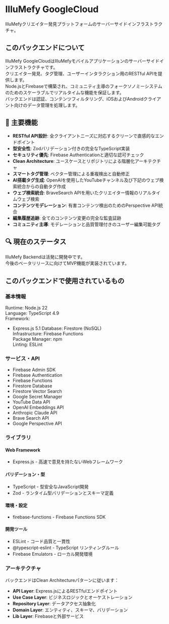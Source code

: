 # IlluMefy GoogleCloud

IlluMefyクリエイター発見プラットフォームのサーバーサイドインフラストラクチャ。

## このバックエンドについて
IlluMefy GoogleCloudはIlluMefyモバイルアプリケーションのサーバーサイドインフラストラクチャです。  
クリエイター発見、タグ管理、ユーザーインタラクション用のRESTful APIを提供します。  
Node.jsとFirebaseで構築され、コミュニティ主導のフォークソノミーシステムのためのスケーラブルでリアルタイムな機能を保証します。  
バックエンドは認証、コンテンツフィルタリング、iOSおよびAndroidクライアント向けのデータ管理を処理します。

## 🌟 主要機能

* **RESTful API設計**: 全クライアントニーズに対応するクリーンで直感的なエンドポイント
* **型安全性**: Zodバリデーション付きの完全なTypeScript実装
* **セキュリティ優先**: Firebase Authenticationと適切な認可チェック
* **Clean Architecture**: ユースケースとリポジトリによる階層化アーキテクチャ
* **スマートタグ管理**: ベクター管理による重複検出と自動修正
* **AI搭載タグ生成**: OpenAIを使用したYouTubeチャンネル及び下記のウェブ検索統合からの自動タグ作成
* **ウェブ検索統合**: BraveSearch APIを用いたクリエイター情報のリアルタイムウェブ検索
* **コンテンツモデレーション**: 有害コンテンツ検出のためのPerspective API統合
* **編集履歴追跡**: 全てのコンテンツ変更の完全な監査証跡
* **コミュニティ主導**: モデレーションと品質管理付きのユーザー編集可能タグ

## 🔍 現在のステータス
IlluMefy Backendは活発に開発中です。  
今後のベータリリースに向けてMVP機能が実装されています。

## このバックエンドで使用されているもの
### 基本情報
Runtime: Node.js 22  
Language: TypeScript 4.9  
Framework: 
* Express.js 5.1
Database: Firestore (NoSQL)  
Infrastructure: Firebase Functions  
Package Manager: npm  
Linting: ESLint

### サービス・API
* Firebase Admin SDK
* Firebase Authentication
* Firebase Functions
* Firestore Database
* Firestore Vector Search
* Google Secret Manager
* YouTube Data API
* OpenAI Embeddings API
* Anthropic Claude API
* Brave Search API
* Google Perspective API

### ライブラリ
#### Web Framework
* Express.js - 高速で意見を持たないWebフレームワーク

#### バリデーション・型
* TypeScript - 型安全なJavaScript開発
* Zod - ランタイム型バリデーションとスキーマ定義

#### 環境・設定
* firebase-functions - Firebase Functions SDK

#### 開発ツール
* ESLint - コード品質と一貫性
* @typescript-eslint - TypeScript リンティングルール
* Firebase Emulators - ローカル開発環境

### アーキテクチャ
バックエンドはClean Architectureパターンに従います：
- **API Layer**: Express.jsによるRESTfulエンドポイント
- **Use Case Layer**: ビジネスロジックとオーケストレーション
- **Repository Layer**: データアクセス抽象化
- **Domain Layer**: エンティティ、スキーマ、バリデーション
- **Lib Layer**: Firebaseと外部サービス